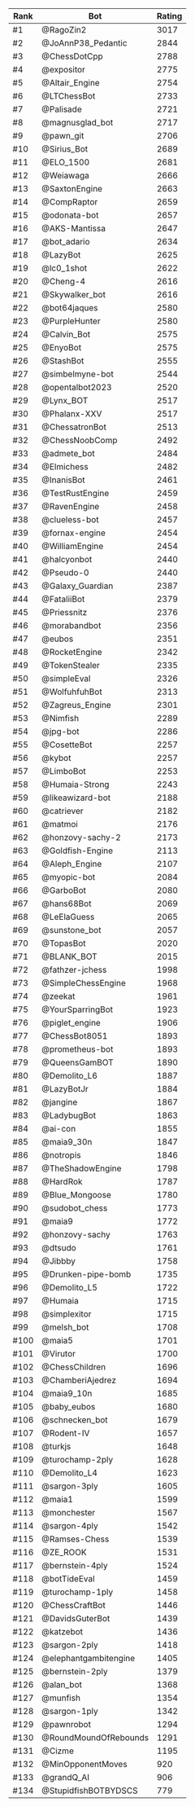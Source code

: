 Rank|Bot|Rating
---|---|---
#1|@RagoZin2|3017
#2|@JoAnnP38_Pedantic|2844
#3|@ChessDotCpp|2788
#4|@expositor|2775
#5|@Altair_Engine|2754
#6|@LTChessBot|2733
#7|@Palisade|2721
#8|@magnusglad_bot|2717
#9|@pawn_git|2706
#10|@Sirius_Bot|2689
#11|@ELO_1500|2681
#12|@Weiawaga|2666
#13|@SaxtonEngine|2663
#14|@CompRaptor|2659
#15|@odonata-bot|2657
#16|@AKS-Mantissa|2647
#17|@bot_adario|2634
#18|@LazyBot|2625
#19|@lc0_1shot|2622
#20|@Cheng-4|2616
#21|@Skywalker_bot|2616
#22|@bot64jaques|2580
#23|@PurpleHunter|2580
#24|@Calvin_Bot|2575
#25|@EnyoBot|2575
#26|@StashBot|2555
#27|@simbelmyne-bot|2544
#28|@opentalbot2023|2520
#29|@Lynx_BOT|2517
#30|@Phalanx-XXV|2517
#31|@ChessatronBot|2513
#32|@ChessNoobComp|2492
#33|@admete_bot|2484
#34|@Elmichess|2482
#35|@InanisBot|2461
#36|@TestRustEngine|2459
#37|@RavenEngine|2458
#38|@clueless-bot|2457
#39|@fornax-engine|2454
#40|@WilliamEngine|2454
#41|@halcyonbot|2440
#42|@Pseudo-0|2440
#43|@Galaxy_Guardian|2387
#44|@FataliiBot|2379
#45|@Priessnitz|2376
#46|@morabandbot|2356
#47|@eubos|2351
#48|@RocketEngine|2342
#49|@TokenStealer|2335
#50|@simpleEval|2326
#51|@WolfuhfuhBot|2313
#52|@Zagreus_Engine|2301
#53|@Nimfish|2289
#54|@jpg-bot|2286
#55|@CosetteBot|2257
#56|@kybot|2257
#57|@LimboBot|2253
#58|@Humaia-Strong|2243
#59|@likeawizard-bot|2188
#60|@catriever|2182
#61|@matmoi|2176
#62|@honzovy-sachy-2|2173
#63|@Goldfish-Engine|2113
#64|@Aleph_Engine|2107
#65|@myopic-bot|2084
#66|@GarboBot|2080
#67|@hans68Bot|2069
#68|@LeElaGuess|2065
#69|@sunstone_bot|2057
#70|@TopasBot|2020
#71|@BLANK_BOT|2015
#72|@fathzer-jchess|1998
#73|@SimpleChessEngine|1968
#74|@zeekat|1961
#75|@YourSparringBot|1923
#76|@piglet_engine|1906
#77|@ChessBot8051|1893
#78|@prometheus-bot|1893
#79|@QueensGamBOT|1890
#80|@Demolito_L6|1887
#81|@LazyBotJr|1884
#82|@jangine|1867
#83|@LadybugBot|1863
#84|@ai-con|1855
#85|@maia9_30n|1847
#86|@notropis|1846
#87|@TheShadowEngine|1798
#88|@HardRok|1787
#89|@Blue_Mongoose|1780
#90|@sudobot_chess|1773
#91|@maia9|1772
#92|@honzovy-sachy|1763
#93|@dtsudo|1761
#94|@Jibbby|1758
#95|@Drunken-pipe-bomb|1735
#96|@Demolito_L5|1722
#97|@Humaia|1715
#98|@simplexitor|1715
#99|@melsh_bot|1708
#100|@maia5|1701
#101|@Virutor|1700
#102|@ChessChildren|1696
#103|@ChamberiAjedrez|1694
#104|@maia9_10n|1685
#105|@baby_eubos|1680
#106|@schnecken_bot|1679
#107|@Rodent-IV|1657
#108|@turkjs|1648
#109|@turochamp-2ply|1628
#110|@Demolito_L4|1623
#111|@sargon-3ply|1605
#112|@maia1|1599
#113|@monchester|1567
#114|@sargon-4ply|1542
#115|@Ramses-Chess|1539
#116|@ZE_ROOK|1531
#117|@bernstein-4ply|1524
#118|@botTideEval|1459
#119|@turochamp-1ply|1458
#120|@ChessCraftBot|1446
#121|@DavidsGuterBot|1439
#122|@katzebot|1436
#123|@sargon-2ply|1418
#124|@elephantgambitengine|1405
#125|@bernstein-2ply|1379
#126|@alan_bot|1368
#127|@munfish|1354
#128|@sargon-1ply|1342
#129|@pawnrobot|1294
#130|@RoundMoundOfRebounds|1291
#131|@Cizme|1195
#132|@MinOpponentMoves|920
#133|@grandQ_AI|906
#134|@StupidfishBOTBYDSCS|779
